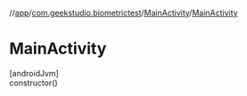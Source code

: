 //[app](../../../index.md)/[com.geekstudio.biometrictest](../index.md)/[MainActivity](index.md)/[MainActivity](-main-activity.md)

# MainActivity

[androidJvm]\
constructor()
